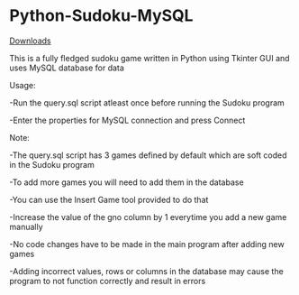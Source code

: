 # Python-Sudoku-MySQL

[Downloads](https://github.com/VarunS2002/Python-Sudoku-MySQL/releases)

This is a fully fledged sudoku game written in Python using Tkinter GUI and uses MySQL database for data

Usage:

-Run the query.sql script atleast once before running the Sudoku program 

-Enter the properties for MySQL connection and press Connect

Note:

-The query.sql script has 3 games defined by default which are soft coded in the Sudoku program

-To add more games you will need to add them in the database

-You can use the Insert Game tool provided to do that

-Increase the value of the gno column by 1 everytime you add a new game manually

-No code changes have to be made in the main program after adding new games 

-Adding incorrect values, rows or columns in the database may cause the program to not function correctly and result in errors 
